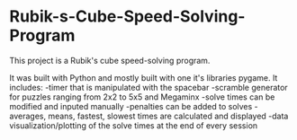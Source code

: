 # Rubik-s-Cube-Speed-Solving-Program

This project is a Rubik's cube speed-solving program.

It was built with Python and mostly built with one it's libraries pygame. It includes: 
-timer that is manipulated with the spacebar
-scramble generator for puzzles ranging from 2x2 to 5x5 and Megaminx
-solve times can be modified and inputed manually
-penalties can be added to solves
-averages, means, fastest, slowest times are calculated and displayed
-data visualization/plotting of the solve times at the end of every session
